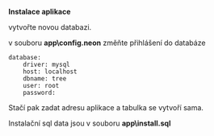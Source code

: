 **Instalace aplikace**

vytvořte novou databazi.

v souboru **app\config.neon** změňte přihlášení do databáze


    database:
        driver: mysql
        host: localhost
        dbname: tree
        user: root
        password:

Stačí pak zadat adresu aplikace a tabulka se vytvoří sama. 

Instalační sql data jsou v souboru
**app\install.sql**
